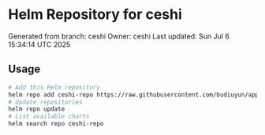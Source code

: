 # Helm Repository for ceshi
Generated from branch: ceshi
Owner: ceshi
Last updated: Sun Jul  6 15:34:14 UTC 2025

## Usage
```bash
# Add this Helm repository
helm repo add ceshi-repo https://raw.githubusercontent.com/budiuyun/appStore/helm-ceshi/
# Update repositories
helm repo update
# List available charts
helm search repo ceshi-repo
```
